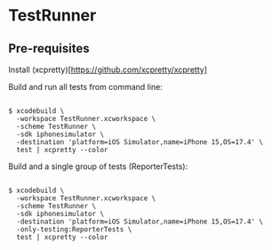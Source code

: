 # TestRunner

## Pre-requisites

Install (xcpretty)[https://github.com/xcpretty/xcpretty]

Build and run all tests from command line:

```

$ xcodebuild \
  -workspace TestRunner.xcworkspace \
  -scheme TestRunner \
  -sdk iphonesimulator \
  -destination 'platform=iOS Simulator,name=iPhone 15,OS=17.4' \
  test | xcpretty --color

```

Build and a single group of tests (ReporterTests):

```

$ xcodebuild \
  -workspace TestRunner.xcworkspace \
  -scheme TestRunner \
  -sdk iphonesimulator \
  -destination 'platform=iOS Simulator,name=iPhone 15,OS=17.4' \
  -only-testing:ReporterTests \
  test | xcpretty --color

```
